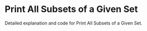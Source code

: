 # Print All Subsets of a Given Set

Detailed explanation and code for Print All Subsets of a Given Set.